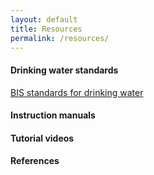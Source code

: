 ```yaml
---
layout: default
title: Resources
permalink: /resources/
---
```


#### Drinking water standards




[BIS standards for drinking water](https://www.mwa.co.th/download/file_upload/India_std.pdf)


#### Instruction manuals




#### Tutorial videos




#### References
